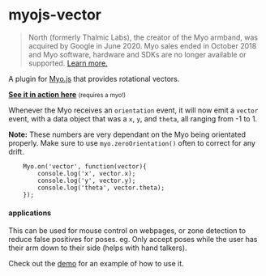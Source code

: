 # myojs-vector

> North (formerly Thalmic Labs), the creator of the Myo armband, was acquired by Google in June 2020. Myo sales ended in October 2018 and Myo software, hardware and SDKs are no longer available or supported. [Learn more.](https://support.getmyo.com)

A plugin for [Myo.js](https://github.com/thalmiclabs/myo.js) that provides rotational vectors.

**[See it in action here](http://thalmiclabs.github.io/myojs-vector/demo/)** <small>(requires a myo!)</small>

Whenever the Myo receives an `orientation` event, it will now emit a `vector` event, with a data object that was a `x`, `y`, and `theta`, all ranging from -1 to 1.

**Note:** These numbers are very dependant on the Myo being orientated properly. Make sure to use `myo.zeroOrientation()` often to correct for any drift.


```
	Myo.on('vector', function(vector){
		console.log('x', vector.x);
		console.log('y', vector.y);
		console.log('theta', vector.theta);
	});
```

#### applications

This can be used for mouse control on webpages, or zone detection to reduce false positives for poses. eg. Only accept poses while the user has their arm down to their side (helps with hand talkers).

Check out the [demo](/demo/index.html) for an example of how to use it.
